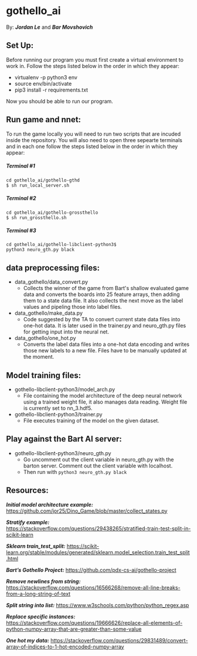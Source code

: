 # gothello_ai
By: ***Jordan Le*** and ***Bar Movshovich***

## Set Up:
Before running our program you must first create a virtual environment to work in. Follow the steps listed below in the order in which they appear:
* virtualenv -p python3 env
* source env/bin/activate
* pip3 install -r requirements.txt

Now you should be able to run our program. 

## Run game and nnet:
To run the game locally you will need to run two scripts that are incuded inside the repository. You will also need to open three sepearte terminals and in each one follow the steps listed below in the order in which they appear: 
##### Terminal #1
``` 
cd gothello_ai/gothello-gthd
$ sh run_local_server.sh 
```
##### Terminal #2
```
cd gothello_ai/gothello-grossthello
$ sh run_grossthello.sh 
```
##### Terminal #3
```
cd gothello_ai/gothello-libclient-python3$
python3 neuro_gth.py black
```

## data preprocessing files:
* data_gothello/data_convert.py
	* Collects the winner of the game from Bart's shallow evaluated game data and converts the boards into 25 feature arrays, then adding them to a state data file. It also collects the next move as the label values and pipeling those into label files.
* data_gothello/make_data.py
	* Code suggested by the TA to convert current state data files into one-hot data. It is later used in the trainer.py and neuro_gth.py files for getting input into the neural net.
* data_gothello/one_hot.py
	* Converts the label data files into a one-hot data encoding and writes those new labels to a new file. Files have to be manually updated at the moment.

## Model training files:
* gothello-libclient-python3/model_arch.py
	* File containing the model architecture of the deep neural network using a trained weight file, it also manages data reading. Weight file is currently set to nn_3.hdf5.
* gothello-libclient-python3/trainer.py
	* File executes training of the model on the given dataset. 

## Play against the Bart AI server:
* gothello-libclient-python3/neuro_gth.py
	* Go uncomment out the client variable in neuro_gth.py with the barton server. Comment out the client variable with localhost.
    * Then run with `python3 neuro_gth.py black`

## Resources:
***Initial model architecture example:***
https://github.com/jor25/Dino_Game/blob/master/collect_states.py

***Stratify example:***
https://stackoverflow.com/questions/29438265/stratified-train-test-split-in-scikit-learn

***Sklearn train_test_split:***
https://scikit-learn.org/stable/modules/generated/sklearn.model_selection.train_test_split.html

***Bart’s Gothello Project:***
https://github.com/pdx-cs-ai/gothello-project

***Remove newlines from string:***
https://stackoverflow.com/questions/16566268/remove-all-line-breaks-from-a-long-string-of-text

***Split string into list:***
https://www.w3schools.com/python/python_regex.asp

***Replace specific instances:***
https://stackoverflow.com/questions/19666626/replace-all-elements-of-python-numpy-array-that-are-greater-than-some-value

***One hot my data:***
https://stackoverflow.com/questions/29831489/convert-array-of-indices-to-1-hot-encoded-numpy-array
